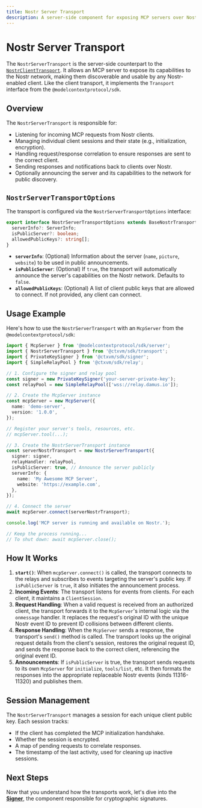 ```yaml
---
title: Nostr Server Transport
description: A server-side component for exposing MCP servers over Nostr.
---
```


# Nostr Server Transport

The `NostrServerTransport` is the server-side counterpart to the [`NostrClientTransport`](./nostr-client-transport). It allows an MCP server to expose its capabilities to the Nostr network, making them discoverable and usable by any Nostr-enabled client. Like the client transport, it implements the `Transport` interface from the `@modelcontextprotocol/sdk`.

## Overview

The `NostrServerTransport` is responsible for:

-   Listening for incoming MCP requests from Nostr clients.
-   Managing individual client sessions and their state (e.g., initialization, encryption).
-   Handling request/response correlation to ensure responses are sent to the correct client.
-   Sending responses and notifications back to clients over Nostr.
-   Optionally announcing the server and its capabilities to the network for public discovery.

## `NostrServerTransportOptions`

The transport is configured via the `NostrServerTransportOptions` interface:

```typescript
export interface NostrServerTransportOptions extends BaseNostrTransportOptions {
  serverInfo?: ServerInfo;
  isPublicServer?: boolean;
  allowedPublicKeys?: string[];
}
```

-   **`serverInfo`**: (Optional) Information about the server (`name`, `picture`, `website`) to be used in public announcements.
-   **`isPublicServer`**: (Optional) If `true`, the transport will automatically announce the server's capabilities on the Nostr network. Defaults to `false`.
-   **`allowedPublicKeys`**: (Optional) A list of client public keys that are allowed to connect. If not provided, any client can connect.

## Usage Example

Here's how to use the `NostrServerTransport` with an `McpServer` from the `@modelcontextprotocol/sdk`:

```typescript
import { McpServer } from '@modelcontextprotocol/sdk/server';
import { NostrServerTransport } from '@ctxvm/sdk/transport';
import { PrivateKeySigner } from '@ctxvm/sdk/signer';
import { SimpleRelayPool } from '@ctxvm/sdk/relay';

// 1. Configure the signer and relay pool
const signer = new PrivateKeySigner('your-server-private-key');
const relayPool = new SimpleRelayPool(['wss://relay.damus.io']);

// 2. Create the McpServer instance
const mcpServer = new McpServer({
  name: 'demo-server',
  version: '1.0.0',
});

// Register your server's tools, resources, etc.
// mcpServer.tool(...);

// 3. Create the NostrServerTransport instance
const serverNostrTransport = new NostrServerTransport({
  signer: signer,
  relayHandler: relayPool,
  isPublicServer: true, // Announce the server publicly
  serverInfo: {
    name: 'My Awesome MCP Server',
    website: 'https://example.com',
  },
});

// 4. Connect the server
await mcpServer.connect(serverNostrTransport);

console.log('MCP server is running and available on Nostr.');

// Keep the process running...
// To shut down: await mcpServer.close();
```

## How It Works

1.  **`start()`**: When `mcpServer.connect()` is called, the transport connects to the relays and subscribes to events targeting the server's public key. If `isPublicServer` is `true`, it also initiates the announcement process.
2.  **Incoming Events**: The transport listens for events from clients. For each client, it maintains a `ClientSession`.
3.  **Request Handling**: When a valid request is received from an authorized client, the transport forwards it to the `McpServer`'s internal logic via the `onmessage` handler. It replaces the request's original ID with the unique Nostr event ID to prevent ID collisions between different clients.
4.  **Response Handling**: When the `McpServer` sends a response, the transport's `send()` method is called. The transport looks up the original request details from the client's session, restores the original request ID, and sends the response back to the correct client, referencing the original event ID.
5.  **Announcements**: If `isPublicServer` is true, the transport sends requests to its own `McpServer` for `initialize`, `tools/list`, etc. It then formats the responses into the appropriate replaceable Nostr events (kinds 11316-11320) and publishes them.

## Session Management

The `NostrServerTransport` manages a session for each unique client public key. Each session tracks:

-   If the client has completed the MCP initialization handshake.
-   Whether the session is encrypted.
-   A map of pending requests to correlate responses.
-   The timestamp of the last activity, used for cleaning up inactive sessions.

## Next Steps

Now that you understand how the transports work, let's dive into the **[Signer](/signer/nostr-signer-interface)**, the component responsible for cryptographic signatures.